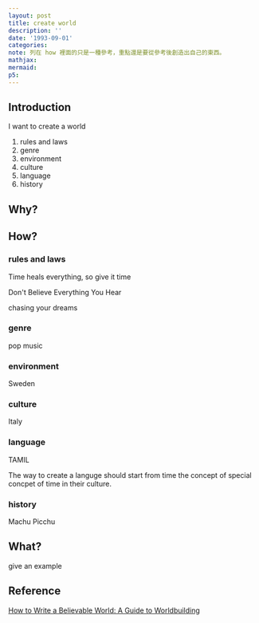```yaml
---
layout: post
title: create world
description: ''
date: '1993-09-01'
categories:
note: 列在 how 裡面的只是一種參考，重點還是要從參考後創造出自己的東西。
mathjax:
mermaid:
p5:
---
```


## Introduction

I want to create a world

1. rules and laws
2. genre
3. environment
4. culture
5. language
6. history

## Why?

## How?

### rules and laws

Time heals everything, so give it time

Don't Believe Everything You Hear

chasing your dreams

### genre

pop music

### environment

Sweden

### culture

Italy

### language

TAMIL

The way to create a languge should start from time the concept of special concpet of time in their culture.

### history

Machu Picchu

## What?

give an example

## Reference

[How to Write a Believable World: A Guide to Worldbuilding](https://www.masterclass.com/articles/how-to-write-a-believable-world#8-tips-to-guide-your-worldbuilding-process)
